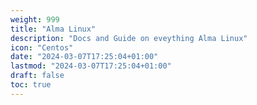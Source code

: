 ```yaml
---
weight: 999
title: "Alma Linux"
description: "Docs and Guide on eveything Alma Linux"
icon: "Centos"
date: "2024-03-07T17:25:04+01:00"
lastmod: "2024-03-07T17:25:04+01:00"
draft: false
toc: true
---
```

